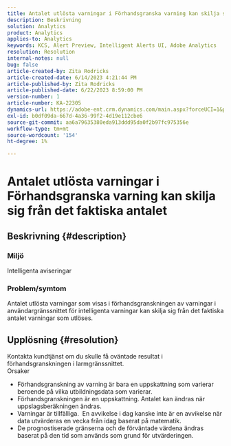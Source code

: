 ```yaml
---
title: Antalet utlösta varningar i Förhandsgranska varning kan skilja sig från det faktiska antalet
description: Beskrivning
solution: Analytics
product: Analytics
applies-to: Analytics
keywords: KCS, Alert Preview, Intelligent Alerts UI, Adobe Analytics
resolution: Resolution
internal-notes: null
bug: false
article-created-by: Zita Rodricks
article-created-date: 6/14/2023 4:21:44 PM
article-published-by: Zita Rodricks
article-published-date: 6/22/2023 8:59:00 PM
version-number: 1
article-number: KA-22305
dynamics-url: https://adobe-ent.crm.dynamics.com/main.aspx?forceUCI=1&pagetype=entityrecord&etn=knowledgearticle&id=76121687-cf0a-ee11-8f6e-6045bd006239
exl-id: b0df09da-667d-4a36-99f2-4d19e112cbe6
source-git-commit: aa6a79635380eda913ddd95da0f2b97fc975356e
workflow-type: tm+mt
source-wordcount: '154'
ht-degree: 1%

---
```


# Antalet utlösta varningar i Förhandsgranska varning kan skilja sig från det faktiska antalet

## Beskrivning {#description}


### Miljö

Intelligenta aviseringar



### <b>Problem/symtom</b>

Antalet utlösta varningar som visas i förhandsgranskningen av varningar i användargränssnittet för intelligenta varningar kan skilja sig från det faktiska antalet varningar som utlöses.






## Upplösning {#resolution}


Kontakta kundtjänst om du skulle få oväntade resultat i förhandsgranskningen i larmgränssnittet.
<br>Orsaker<br>
- Förhandsgranskning av varning är bara en uppskattning som varierar beroende på vilka utbildningsdata som varierar.
- Förhandsgranskningen är en uppskattning. Antalet kan ändras när uppslagsberäkningen ändras.
- Varningar är tillfälliga.  En avvikelse i dag kanske inte är en avvikelse när data utvärderas en vecka från idag baserat på matematik.
- De prognostiserade gränserna och de förväntade värdena ändras baserat på den tid som används som grund för utvärderingen.
